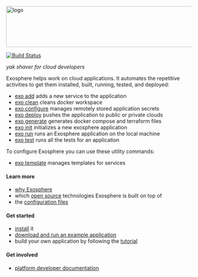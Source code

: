 <img src="documentation/logo.png" width="862" height="111" alt="logo">

[![Build Status](https://travis-ci.org/Originate/exosphere.svg?branch=master)](https://travis-ci.org/Originate/exosphere)

_yak shaver for cloud developers_

Exosphere helps work on cloud applications.
It automates the repetitive activities
to get them installed, built, running, tested, and deployed:

- [exo add](documentation/commands/add.md)
  adds a new service to the application
- [exo clean](documentation/commands/clean.md)
  cleans docker workspace
- [exo configure](documentation/commands/configure.md)
  manages remotely stored application secrets
- [exo deploy](documentation/commands/deploy.md)
  pushes the application to public or private clouds
- [exo generate](documentation/commands/generate.md)
  generates docker compose and terraform files
- [exo init](documentation/commands/init.md)
  initializes a new exosphere application
- [exo run](documentation/commands/run.md)
  runs an Exosphere application on the local machine
- [exo test](documentation/commands/test.md)
  runs all the tests for an application

To configure Exosphere you can use these utility commands:
- [exo template](documentation/commands/template.md)
  manages templates for services


#### Learn more
* [why Exosphere](documentation/benefits.md)
* which [open source](documentation/open-source.md) technologies Exosphere is built on top of
* the [configuration files](website/config_files)


#### Get started
* [install](website/tutorial/part_1/03_installation.md) it
* [download and run an example application](website/example-apps.md)
* build your own application by following the [tutorial](website/tutorial)


#### Get involved
* [platform developer documentation](website/developers/developers.md)
